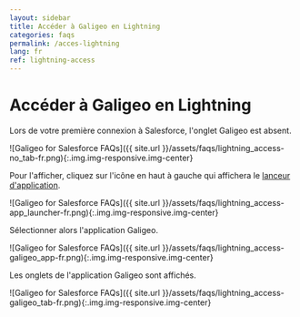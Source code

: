 ```yaml
---
layout: sidebar
title: Accéder à Galigeo en Lightning
categories: faqs
permalink: /acces-lightning
lang: fr
ref: lightning-access
---
```


# Accéder à Galigeo en Lightning

Lors de votre première connexion à Salesforce, l'onglet Galigeo est absent.

![Galigeo for Salesforce FAQs]({{ site.url }}/assets/faqs/lightning_access-no_tab-fr.png){:.img.img-responsive.img-center}

Pour l'afficher, cliquez sur l'icône en haut à gauche qui affichera le [lanceur d'application](https://developer.salesforce.com/docs/atlas.en-us.identityImplGuide.meta/identityImplGuide/identity_app_launcher_intro.htm).

![Galigeo for Salesforce FAQs]({{ site.url }}/assets/faqs/lightning_access-app_launcher-fr.png){:.img.img-responsive.img-center}

Sélectionner alors l'application Galigeo.

![Galigeo for Salesforce FAQs]({{ site.url }}/assets/faqs/lightning_access-galigeo_app-fr.png){:.img.img-responsive.img-center}

Les onglets de l'application Galigeo sont affichés.

![Galigeo for Salesforce FAQs]({{ site.url }}/assets/faqs/lightning_access-galigeo_tab-fr.png){:.img.img-responsive.img-center}